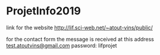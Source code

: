 # ProjetInfo2019

link for the website http://lif.sci-web.net/~atout-vins/public/ 

for the contact form the message is received at this address test.atoutvins@gmail.com
password: lifprojet
